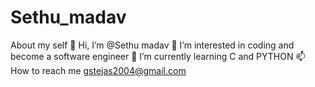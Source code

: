 # Sethu_madav
About my self
👋 Hi, I’m @Sethu madav
👀 I’m interested in coding and become a software engineer
🌱 I’m currently learning C and PYTHON
📫 How to reach me gstejas2004@gmail.com 
